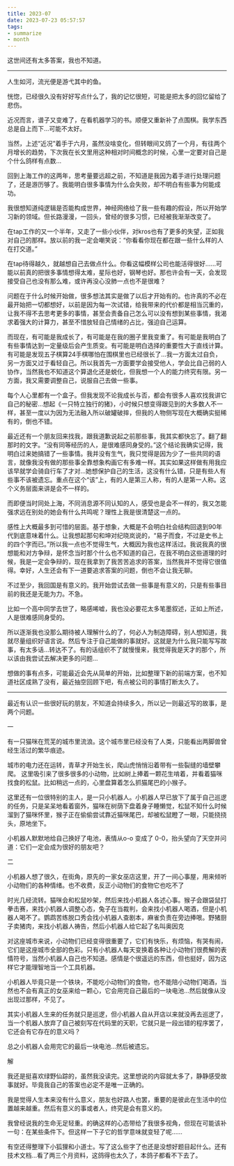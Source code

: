 ```yaml
---
title: 2023-07
date: 2023-07-23 05:57:57
tags:
- summarize
- month
---
```


这世间还有太多答案，我也不知道。
-  -  -
人生如河，流光便是游弋其中的鱼。

恍惚，已经很久没有好好写点什么了，我的记忆很短，可能是把太多的回忆留给了悲伤。

近况而言，谱子又变难了，在看机器学习的书。顺便又重新补了点围棋。我学东西总是自上而下…可能不太好。

当然，上述“近况”着手于六月，虽然没啥变化，但转眼间又鸽了一个月，有往两个月增长的趋势，下次我在长文里用这种相对时间概念的时候，心里一定要对自己是个什么鸽样有点数…

回到上海工作的这两年，思考量要远超之前，不知道是我因为着手进行处理问题了，还是游历够了。我能明白很多事情为什么会失败，却不明白有些事为何能成功。

我很想知道纯逻辑是否能构成世界，神经网络给了我一些有趣的假设，所以开始学习新的领域。但长路漫漫，一回头，曾经的很多习惯，已经被我渐渐改变了。

在tap工作的又一个半年，又走了一些小伙伴，对kros也有了更多的失望，正如我对自己的那样。放以前的我一定会嘲笑说：“你看看你现在都在跟一些什么样的人在打交道。”

在tap待得越久，就越想自己去做点什么。你看这幅模样公司也能活得很好……可能以前真的把很多事情想得太难，星际也好，钢琴也好。那也许会有一天，会发现接受自己也没有那么难，或许再没心没肺一点也不是很难？

问题在于什么时候开始做，很多想法其实是做了以后才开始有的。也许真的不必在最开始把一切都想好，以前是因为每一次试错，给我带来的代价都是相当沉重的，让我不得不去思考更多的事情，甚至会责备自己怎么可以没有想到某些事情，我渴求着强大的计算力，甚至不惜放轻自己情绪的占比，强迫自己运算。

而现在，有可能是我成长了，有可能是在我的圈子里我变重了。有可能是我明白了有些事情达到一定量级后会产生质变。有可能是明白选择的重要性大于直线计算。有可能是发现五子棋算24手棋哪怕在围棋里也已经很长了…我一方面太过自负，另一方面又过于看轻自己。所以我首先一方面要学会接受他人，学会比自己弱的人协作，当然我也不知道这个算退化还是蜕化，但我想一个人的能力终究有限。另一方面，我又需要调整自己，说服自己去做一些事。

每个人心里都有一个盒子。但我发现不论我成长与否，都会有很多人喜欢找我讲它自己的秘密…想起《一只特立独行的猪》，小时候只想变得跟见到的大多数人不一样，甚至一度以为因为无法融入所以破罐破摔，但我的人物侧写现在大概确实挺稀有的，倒也不错。

最近还有一个朋友回来找我，跟我道歉说起之前那些事，我其实都快忘了。翻了翻那时的文字。“没有同等经历的人，是很难感同身受的。”这个结论我确实记得，我明白过来她搞错了一些事情。我并没有生气，我只觉得是因为少了一些共同的语言，就像我没有做的那些事全靠想象构画它有多难一样。其实如果这样做有用我应该早就学会骑自行车了才对…她想保护自己的生活，这没有什么错，只是有些人有些事不该被遗忘。重点在这个“该”上，有的人是第三人称，有的人是第一人称。这个义务层面来讲是会不一样的。

而即便当时同处上海，不同消息源不同认知的人，感受也是会不一样的，我又怎能强求远在别处的她会有什么共鸣呢？理性上我是很清楚这一点的。

感性上大概最多到可惜的层面。基于想象，大概是不会明白社会结构回退到90年代到底意味着什么。让我想起那句和坤对纪晓岚说的，“易子而食，不过是史书上的四个字而已。”所以我一点也不觉得生气，大概因为我也这样活过。我说我真的很想能和对方争辩，是怀念当时那个什么也不知道的自己，在我不明白这些道理的时候，我是一定会争辩的，现在我拿到了我苦苦追求的答案，当然我并不觉得它很值得。幸好，人生还会有下一道要追求答案的问题，倒也不会让我无聊。

不过至少，我回国是有意义的。我开始尝试去做一些事是有意义的，只是有些事目前的我还是无能为力。不急。

比如一个高中同学去世了，略感唏嘘，我也没必要花太多笔墨叙述，正如上所述，人是很难感同身受的。

所以逐渐我也没那么期待被人理解什么的了，何必人为制造障碍，别人想知道，我就尽量组织好语言说。然后专注于自己能做的事就好。这就是为什么我只能写写故事，有太多话…转达不了。有的话组织不了就慢慢来，我觉得我是天才的那个，所以该由我尝试去解决更多的问题…

想做的事有点多，可能最近会先从简单的开始，比如整理下新的前端方案，也不知道社区成熟了没有，最近抽空回顾下吧，有点被公司的事情打断太久了。

- - -

最近有认识一些很好玩的朋友，不知道会持续多久，所以记一则最近写的故事，是两个问题。

一

有一只猫咪在荒芜的城市里流浪。这个城市里已经没有了人类，只能看出两脚兽曾经生活过的繁华痕迹。

城市的电力还在运转，青草才开始生长，爬山虎悄悄沿着带有一些裂缝的墙壁攀爬。
这里吸引来了很多很多的小动物，比如树上捧着一颗花生啃着，并看着猫咪找食的松鼠。比如稍远一点的，心里盘算着怎么抓猫尾巴的小猴子。

这里还有一位很特别的主人，是一只小机器人。小机器人早已放下了属于自己巡逻的任务，只是呆呆地看着窗外，猫咪在树荫下盘着身子睡懒觉，松鼠不知什么时候溜到了猫咪怀里，猴子正在偷偷尝试靠近猫咪尾巴，却被松鼠瞪了一眼，只能挠挠头，原地坐下。

小机器人默默地给自己换好了电池，表情从o-o 变成了 0-0，抬头望向了天空并问道：它们一定会成为很好的朋友吧？

二

小机器人想了很久，在街角，原先的一家女巫店这里，开了一间心事屋，用来倾听小动物们的各种情绪。也不收费，反正小动物们的食物它也吃不了

时光几经流转。猫咪会和松鼠吵架，然后来找小机器人各述心事。猴子会跟袋鼠打拳击赛，来找小机器人调整心态，兔子在当裁判，会来找小机器人喝酒，但是小机器人喝不了。鹦鹉苦练脱口秀会找小机器人查剧本，麻雀负责在旁边捧哏。野猪厨子卖猪肉，来找小机器人祷告，然后小机器人给它起了名叫奥因克

对这座城市来说，小动物们已经变得很重要了，它们有快乐，有烦恼，有哭有闹，它们是这座城市全部的色彩。只有小机器人每天变换着各种让小动物们很费解的表情符号，当然小机器人自己也不知道。感情是个很遥远的东西，但也挺好，因为这样它才能理智地当一个工具机器。

小机器人毕竟只是一个铁块，不能吃小动物们的食物，也不能陪小动物们喝酒，当然也不会有真正的女巫来给一颗心，它会用完自己最后的一块电池…然后就像从没出现过那样，不见了。

其实小机器人生来的任务就只是巡逻，但小机器人自从开店以来就没再去巡逻了，当一个机器人放弃了自己被刻写在代码里的天职，它就只是一段出错的程序罢了，它还会有它存在的意义吗？

总之小机器人会用完它的最后一块电池…然后被遗忘。

解

我还是挺喜欢绿野仙踪的，虽然我没读完。这里想说的内容就太多了，静静感受故事就好。毕竟我自己的答案也必定不是唯一正确的。

我是觉得人生本来没有什么意义，朋友也好路人也罢，重要的是彼此在生活中的位置越来越重。然后有意义的事或者人，终究是会有意义的。

我曾经说我的生命无足轻重。的确这样的心态带给了我很多视角，但现在可能该补一句：在某些条件下。但这样一下子它的哲学意味就变轻了呢……

有空还得整理下小狐狸和小道士。写了这么些字了也还是没想好题目起什么。还有技术文档…看了两三个月资料，这鸽得也太久了，本鸽子都看不下去了。
